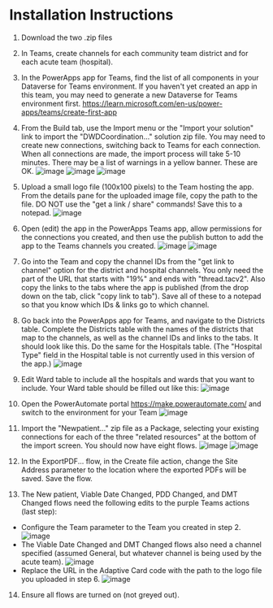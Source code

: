# Installation Instructions

1. Download the two .zip files
2. In Teams, create channels for each community team district and for each acute team (hospital).
3. In the PowerApps app for Teams, find the list of all components in your Dataverse for Teams environment. If you haven't yet created an app in this team, you may need to generate a new Dataverse for Teams environment first. https://learn.microsoft.com/en-us/power-apps/teams/create-first-app
4. From the Build tab, use the Import menu or the "Import your solution" link to import the "DWDCoordination..." solution zip file. You may need to create new connections, switching back to Teams for each connection. When all connections are made, the import process will take 5-10 minutes. There may be a list of warnings in a yellow banner. These are OK.
![image](https://github.com/chslemp/Discharge-Without-Delay/assets/56914706/d16e021d-3f61-413a-bb4d-48ba94825b2c) 
![image](https://github.com/chslemp/Discharge-Without-Delay/assets/56914706/a808c452-fa0f-4f5b-add3-aee4f8e05078)
![image](https://github.com/chslemp/Discharge-Without-Delay/assets/56914706/ee027898-ec4d-4031-b1c1-9461e92a2eec)

5. Upload a small logo file (100x100 pixels) to the Team hosting the app. From the details pane for the uploaded image file, copy the path to the file. DO NOT use the "get a link / share" commands! Save this to a notepad.
![image](https://github.com/chslemp/Discharge-Without-Delay/assets/56914706/1c8ef629-6080-4868-87c4-4fe1864d868b)

6. Open (edit) the app in the PowerApps Teams app, allow permissions for the connections you created, and then use the publish button to add the app to the Teams channels you created. 
![image](https://github.com/chslemp/Discharge-Without-Delay/assets/56914706/f219d527-8a3a-4ff6-87ae-5ac2af72d2f9)
![image](https://github.com/chslemp/Discharge-Without-Delay/assets/56914706/136d8510-ce02-423d-8e5b-f4017e91a530)

7. Go into the Team and copy the channel IDs from the "get link to channel" option for the district and hospital channels. You only need the part of the URL that starts with "19%" and ends with "thread.tacv2". Also copy the links to the tabs where the app is published (from the drop down on the tab, click "copy link to tab"). Save all of these to a notepad so that you know which IDs & links go to which channel.

8. Go back into the PowerApps app for Teams, and navigate to the Districts table. Complete the Districts table with the names of the districts that map to the channels, as well as the channel IDs and links to the tabs. It should look like this. Do the same for the Hospitals table. (The "Hospital Type" field in the Hospital table is not currently used in this version of the app.)
![image](https://user-images.githubusercontent.com/56914706/224298151-73bbfd37-9171-47fc-9876-c7ac5964c519.png)

9. Edit Ward table to include all the hospitals and wards that you want to include. Your Ward table should be filled out like this:
![image](https://github.com/chslemp/Discharge-Without-Delay/assets/56914706/f5eb44fd-9c41-456b-ac90-1fb3e487dc73)

10. Open the PowerAutomate portal https://make.powerautomate.com/ and switch to the environment for your Team
![image](https://github.com/chslemp/Discharge-Without-Delay/assets/56914706/d63b3c79-a5c2-48da-8110-2d3778945179)

11. Import the "Newpatient..." zip file as a Package, selecting your existing connections for each of the three "related resources" at the bottom of the import screen. You should now have eight flows.
![image](https://github.com/chslemp/Discharge-Without-Delay/assets/56914706/af763f3e-4545-49fc-9472-ce67aa3a1d31)
![image](https://github.com/chslemp/Discharge-Without-Delay/assets/56914706/d515e4f6-4d22-474a-b0cd-284b8d45b2c8)

12. In the ExportPDF... flow, in the Create file action, change the Site Address parameter to the location where the exported PDFs will be saved. Save the flow.

13. The New patient, Viable Date Changed, PDD Changed, and DMT Changed flows need the following edits to the purple Teams actions (last step):
- Configure the Team parameter to the Team you created in step 2. 
![image](https://github.com/chslemp/Discharge-Without-Delay/assets/56914706/f0577976-debf-40bd-98bc-1004793c0d71)
- The Viable Date Changed and DMT Changed flows also need a channel specified (assumed General, but whatever channel is being used by the acute team).
![image](https://github.com/chslemp/Discharge-Without-Delay/assets/56914706/4bdeb817-0dbb-46e2-a296-dce16ec0bb6e)
- Replace the URL in the Adaptive Card code with the path to the logo file you uploaded in step 6.
![image](https://github.com/chslemp/Discharge-Without-Delay/assets/56914706/131293e0-5c67-44c2-93c9-fd70bf1ea576)

14. Ensure all flows are turned on (not greyed out).

